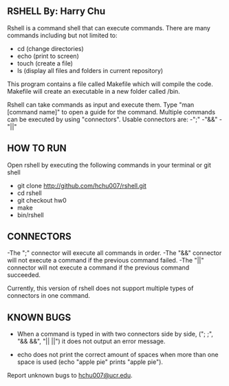 RSHELL By: Harry Chu
----------------------------------


Rshell is a command shell that can execute commands.
There are many commands including but not limited to:
- cd (change directories)
- echo (print to screen)
- touch (create a file)
- ls (display all files and folders in current repository)

This program contains a file called Makefile which will compile the code.
Makefile will create an executable in a new folder called /bin.

Rshell can take commands as input and execute them. Type "man [command name]"
to open a guide for the command. Multiple commands can be executed by using
"connectors".
Usable connectors are:
-";"
-"&&"
-"||"

HOW TO RUN
----------------------------------
Open rshell by executing the following commands in your terminal or git shell
- git clone  http://github.com/hchu007/rshell.git
- cd rshell
- git checkout hw0
- make
- bin/rshell

CONNECTORS
----------------------------------
-The ";" connector will execute all commands in order.
-The "&&" connector will not execute a command if the previous command failed.
-The "||" connector will not execute a command if the previous command succeeded.

Currently, this version of rshell does not support multiple types of connectors in one command.


KNOWN BUGS
----------------------------------
- When a command is typed in with two connectors side by side, ("; ;", "&& &&", "|| ||")
  it does not output an error message.

- echo does not print the correct amount of spaces when more than one space is used
	(echo "apple                      pie" prints "apple pie").








Report unknown bugs to hchu007@ucr.edu.


